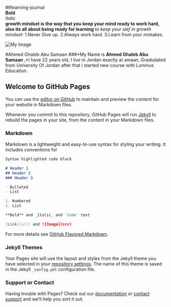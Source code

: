 ##learning-journal  <br/>
**Bold**  <br/>
*Italic*  <br/>
**growth mindset is the way that you keep your mind ready to work hard, also its all about being ready for learning** 
*to keep your slef in growth mindset:* 
1.Never Give up. 
2.Always work hard. 
3.Learn from your mistakes. 

![My Image](https://scontent.famm2-2.fna.fbcdn.net/v/t1.0-9/s960x960/58382963_2432634543437720_6852003018003447808_o.jpg?_nc_cat=105&_nc_eui2=AeE1zeCaYjTpvalvrle-9rvYVff661YQ5wouqy5inpqrYqitg0rXyka3wJ2dfo3gRg75mSCOhR0ohaOscMettAjc9PftgFBW3jThDWT6fTTl2A&_nc_ohc=nwrIPYm9gVgAX9w9oQ6&_nc_ht=scontent.famm2-2.fna&oh=d2dcf3bc1cb246e30efdf8aabe5f0ba9&oe=5E936CC8)

#Ahmed Ghaleb Abu Samaan 
###*My Name is **Ahmed Ghaleb Abu Samaan** ,*I have 22 years old, I live in Jordan exactly at amaan, Gradudated from University Of Jordan after that i started new course with Luminus Education.  

## Welcome to GitHub Pages

You can use the [editor on GitHub](https://github.com/Ahmed199764/First-course-102/edit/master/README.md) to maintain and preview the content for your website in Markdown files.

Whenever you commit to this repository, GitHub Pages will run [Jekyll](https://jekyllrb.com/) to rebuild the pages in your site, from the content in your Markdown files.

### Markdown

Markdown is a lightweight and easy-to-use syntax for styling your writing. It includes conventions for

```markdown
Syntax highlighted code block

# Header 1
## Header 2
### Header 3

- Bulleted
- List

1. Numbered
2. List

**Bold** and _Italic_ and `Code` text

[Link](url) and ![Image](src)
```

For more details see [GitHub Flavored Markdown](https://guides.github.com/features/mastering-markdown/).

### Jekyll Themes

Your Pages site will use the layout and styles from the Jekyll theme you have selected in your [repository settings](https://github.com/Ahmed199764/First-course-102/settings). The name of this theme is saved in the Jekyll `_config.yml` configuration file.

### Support or Contact

Having trouble with Pages? Check out our [documentation](https://help.github.com/categories/github-pages-basics/) or [contact support](https://github.com/contact) and we’ll help you sort it out.
